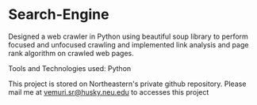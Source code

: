 # Search-Engine

Designed a web crawler in Python using beautiful soup library to perform focused and unfocused crawling and implemented link analysis and page rank algorithm on crawled web pages. 

Tools and Technologies used: Python

This project is stored on Northeastern's private github repository. Please mail me at vemuri.sr@husky.neu.edu to accesses this project
